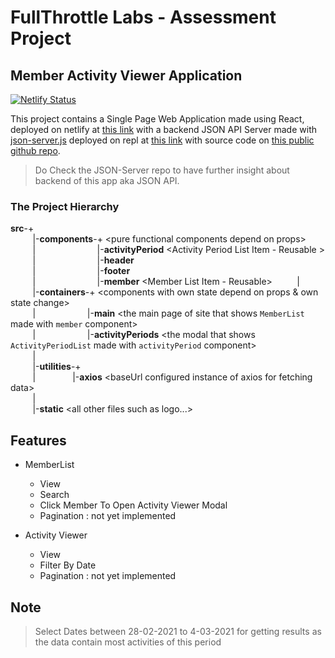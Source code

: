 # FullThrottle Labs - Assessment Project
## Member Activity Viewer Application
[![Netlify Status](https://api.netlify.com/api/v1/badges/14e8226e-bbdd-4e47-963c-9ad2dc786462/deploy-status)](https://app.netlify.com/sites/ftl-assessment/deploys)

This project contains a Single Page Web Application made using React, deployed on netlify at [this link](https://ftl.cyogian.dev) with a backend JSON API Server made with [json-server.js](https://github.com/typicode/json-server) deployed on repl at [this link](https://json-server.cyogian.repl.co/) with source code on [this public github repo](https://github.com/cyogian/json-server).  

> Do Check the JSON-Server repo to have further insight about backend of this app aka JSON API.

### The Project Hierarchy 
**src**-+  
&nbsp; &nbsp; &nbsp; &nbsp; &nbsp;|-**components**-+ \<pure functional components depend on props\>  
&nbsp; &nbsp; &nbsp; &nbsp; &nbsp;|&nbsp; &nbsp; &nbsp; &nbsp; &nbsp; &nbsp; &nbsp; &nbsp; &nbsp; &nbsp; &nbsp; &nbsp; &nbsp;|-**activityPeriod** \<Activity Period List Item - Reusable \>  
&nbsp; &nbsp; &nbsp; &nbsp; &nbsp;|&nbsp; &nbsp; &nbsp; &nbsp; &nbsp; &nbsp; &nbsp; &nbsp; &nbsp; &nbsp; &nbsp; &nbsp; &nbsp;|-**header**  
&nbsp; &nbsp; &nbsp; &nbsp; &nbsp;|&nbsp; &nbsp; &nbsp; &nbsp; &nbsp; &nbsp; &nbsp; &nbsp; &nbsp; &nbsp; &nbsp; &nbsp; &nbsp;|-**footer**  
&nbsp; &nbsp; &nbsp; &nbsp; &nbsp;|&nbsp; &nbsp; &nbsp; &nbsp; &nbsp; &nbsp; &nbsp; &nbsp; &nbsp; &nbsp; &nbsp; &nbsp; &nbsp;|-**member**  \<Member List Item - Reusable\>
&nbsp; &nbsp; &nbsp; &nbsp; &nbsp;|  
&nbsp; &nbsp; &nbsp; &nbsp; &nbsp;|-**containers**-+ \<components with own state depend on props & own state change\>   
&nbsp; &nbsp; &nbsp; &nbsp; &nbsp;|&nbsp; &nbsp; &nbsp; &nbsp; &nbsp; &nbsp; &nbsp; &nbsp; &nbsp; &nbsp; &nbsp;|-**main** \<the main page of site that shows `MemberList` made with `member` component\>  
&nbsp; &nbsp; &nbsp; &nbsp; &nbsp;|&nbsp; &nbsp; &nbsp; &nbsp; &nbsp; &nbsp; &nbsp; &nbsp; &nbsp; &nbsp; &nbsp;|-**activityPeriods** \<the modal that shows `ActivityPeriodList` made with `activityPeriod` component\>  
&nbsp; &nbsp; &nbsp; &nbsp; &nbsp;|  
&nbsp; &nbsp; &nbsp; &nbsp; &nbsp;|-**utilities**-+  
&nbsp; &nbsp; &nbsp; &nbsp; &nbsp;|&nbsp; &nbsp; &nbsp; &nbsp; &nbsp; &nbsp; &nbsp; &nbsp;|-**axios** \<baseUrl configured instance of axios for fetching data\>  
&nbsp; &nbsp; &nbsp; &nbsp; &nbsp;|  
&nbsp; &nbsp; &nbsp; &nbsp; &nbsp;|-**static** \<all other files such as logo...\>  

## Features
- MemberList
  - View
  - Search
  - Click Member To Open Activity Viewer Modal
  - Pagination : not yet implemented

- Activity Viewer
  - View
  - Filter By Date
  - Pagination : not yet implemented
 
## Note
 > Select Dates between 28-02-2021 to 4-03-2021 for getting results as the data contain most activities of this period
